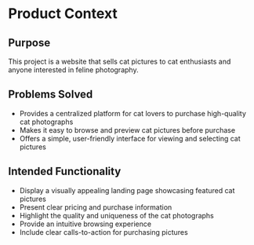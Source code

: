 # Product Context

## Purpose
This project is a website that sells cat pictures to cat enthusiasts and anyone interested in feline photography.

## Problems Solved
- Provides a centralized platform for cat lovers to purchase high-quality cat photographs
- Makes it easy to browse and preview cat pictures before purchase
- Offers a simple, user-friendly interface for viewing and selecting cat pictures

## Intended Functionality
- Display a visually appealing landing page showcasing featured cat pictures
- Present clear pricing and purchase information
- Highlight the quality and uniqueness of the cat photographs
- Provide an intuitive browsing experience
- Include clear calls-to-action for purchasing pictures
